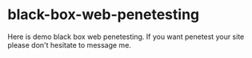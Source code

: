 # black-box-web-penetesting
Here is demo black box web penetesting. If you want penetest your site please don't hesitate to message me.
